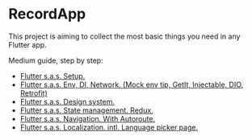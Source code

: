 # RecordApp

This project is aiming to collect the most basic things you need in any Flutter app.

Medium guide, step by step:
- [Flutter s.a.s. Setup.](https://medium.com/@orexjeka9/scalable-flutter-app-skeleton-with-redux-autoroute-getit-part-1-5ce2f7d625f2)
- [Flutter s.a.s. Env, DI, Network. (Mock env tip, GetIt, Injectable, DIO, Retrofit)](https://medium.com/@orexjeka9/flutter-s-a-s-env-di-network-dc582a92840d)
- [Flutter s.a.s. Design system.](https://medium.com/@orexjeka9/flutter-s-a-s-design-system-2a446c83b09b)
- [Flutter s.a.s. State management. Redux.](https://medium.com/@orexjeka9/state-management-redux-05d61ba875da)
- [Flutter s.a.s. Navigation. With Autoroute.](https://medium.com/@orexjeka9/navigation-with-autoroute-3d0b60395330)
- [Flutter s.a.s. Localization. intl. Language picker page.](https://medium.com/@orexjeka9/flutter-s-a-s-design-system-2a446c83b09b)